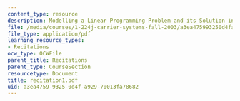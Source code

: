 ```yaml
---
content_type: resource
description: Modelling a Linear Programming Problem and its Solution in Excel.
file: /media/courses/1-224j-carrier-systems-fall-2003/a3ea475993250d4fa92970013fa78682_recitation1.pdf
file_type: application/pdf
learning_resource_types:
- Recitations
ocw_type: OCWFile
parent_title: Recitations
parent_type: CourseSection
resourcetype: Document
title: recitation1.pdf
uid: a3ea4759-9325-0d4f-a929-70013fa78682
---
```

